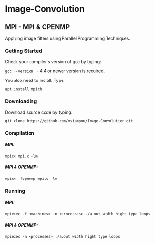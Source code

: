 # Image-Convolution

## ΜPI - MPI & OPENMP

Applying image filters using Parallel Programming Techniques.

### Getting Started

Check your compiler's version of gcc by typing:

```gcc --version ```  - 4.4 or newer version is required.


You also need to install. Type: 

```apt install mpich```

### Downloading

Download source code by typing:

``` git clone https://github.com/msiampou/Image-Convolution.git ```

### Compilation

##### MPI: 
``` mpicc mpi.c -lm ```

##### MPI & OPENMP: 
``` mpicc -fopenmp mpi.c -lm ```

### Running

##### MPI: 
``` mpiexec -f <machines> -n <processes> ./a.out width hight type loops ```

##### MPI & OPENMP: 
``` mpiexec -n <processes> ./a.out width hight type loops ``` 

